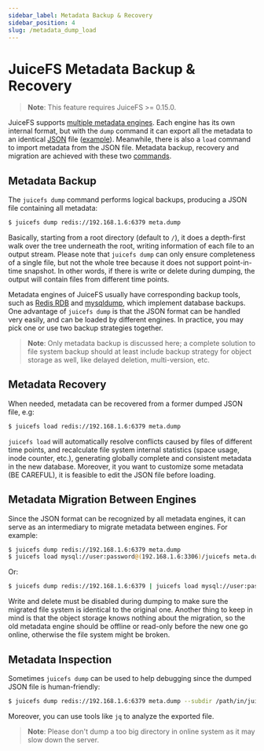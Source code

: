 ```yaml
---
sidebar_label: Metadata Backup & Recovery
sidebar_position: 4
slug: /metadata_dump_load
---
```

# JuiceFS Metadata Backup & Recovery

> **Note**: This feature requires JuiceFS >= 0.15.0.

JuiceFS supports [multiple metadata engines](../reference/how_to_setup_metadata_engine.md). Each engine has its own internal format, but with the `dump` command it can export all the metadata to an identical [JSON](https://www.json.org/json-en.html) file ([example](../../pkg/meta/metadata.sample)). Meanwhile, there is also a `load` command to import metadata from the JSON file. Metadata backup, recovery and migration are achieved with these two [commands](command_reference.md#juicefs-dump).

## Metadata Backup

The `juicefs dump` command performs logical backups, producing a JSON file containing all metadata:

```bash
$ juicefs dump redis://192.168.1.6:6379 meta.dump
```

Basically, starting from a root directory (default to `/`), it does a depth-first walk over the tree underneath the root, writing information of each file to an output stream. Please note that `juicefs dump` can only ensure completeness of a single file, but not the whole tree because it does not support point-in-time snapshot. In other words, if there is write or delete during dumping, the output will contain files from different time points.

Metadata engines of JuiceFS usually have corresponding backup tools, such as [Redis RDB](https://redis.io/topics/persistence#backing-up-redis-data) and [mysqldump](https://dev.mysql.com/doc/mysql-backup-excerpt/5.7/en/mysqldump-sql-format.html), which implement database backups. One advantage of `juicefs dump` is that the JSON format can be handled very easily, and can be loaded by different engines. In practice, you may pick one or use two backup strategies together.

> **Note**: Only metadata backup is discussed here; a complete solution to file system backup should at least include backup strategy for object storage as well, like delayed deletion, multi-version, etc.

## Metadata Recovery

When needed, metadata can be recovered from a former dumped JSON file, e.g:

```bash
$ juicefs load redis://192.168.1.6:6379 meta.dump
```

`juicefs load` will automatically resolve conflicts caused by files of different time points, and recalculate file system internal statistics (space usage, inode counter, etc.), generating globally complete and consistent metadata in the new database. Moreover, it you want to customize some metadata (BE CAREFUL), it is feasible to edit the JSON file before loading.

## Metadata Migration Between Engines

Since the JSON format can be recognized by all metadata engines, it can serve as an intermediary to migrate metadata between engines. For example:

```bash
$ juicefs dump redis://192.168.1.6:6379 meta.dump
$ juicefs load mysql://user:password@(192.168.1.6:3306)/juicefs meta.dump
```

Or:

```bash
$ juicefs dump redis://192.168.1.6:6379 | juicefs load mysql://user:password@(192.168.1.6:3306)/juicefs
```

Write and delete must be disabled during dumping to make sure the migrated file system is identical to the original one. Another thing to keep in mind is that the object storage knows nothing about the migration, so the old metadata engine should be offline or read-only before the new one go online, otherwise the file system might be broken.

## Metadata Inspection

Sometimes `juicefs dump` can be used to help debugging since the dumped JSON file is human-friendly:

```bash
$ juicefs dump redis://192.168.1.6:6379 meta.dump --subdir /path/in/juicefs
```

Moreover, you can use tools like `jq` to analyze the exported file.

> **Note**: Please don't dump a too big directory in online system as it may slow down the server.
